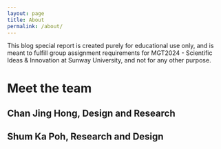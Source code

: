 ```yaml
---
layout: page
title: About
permalink: /about/
---
```


<amp-img width="600" height="300" layout="responsive" src="http://lorempixel.com/600/300/sports"></amp-img>

This blog special report is created purely for educational use only, and is meant to fulfill group assignment requirements for MGT2024 - Scientific Ideas & Innovation at Sunway University, and not for any other purpose.

<h1 id="heading1">Meet the team</h1>

<amp-img width="100%" layout="responsive" src="https://scontent.fkul13-1.fna.fbcdn.net/v/t1.0-9/18301516_10211809360526191_7831231569766494874_n.jpg?_nc_cat=0&oh=132b2bc85811c85fd80387f4250c06a3&oe=5B8B2D1E"/>
<h2 id="heading2">Chan Jing Hong, Design and Research</h2>

<amp-img width="100%" layout="responsive" src="https://scontent.fkul13-1.fna.fbcdn.net/v/t1.0-9/10556458_939571076132664_3212009052836509322_n.jpg?_nc_cat=0&oh=c48a3b94bb8ce890fca7bcb7f5a91e95&oe=5B9AAE68"/>
<h2 id="heading2">Shum Ka Poh, Research and Design</h2>

